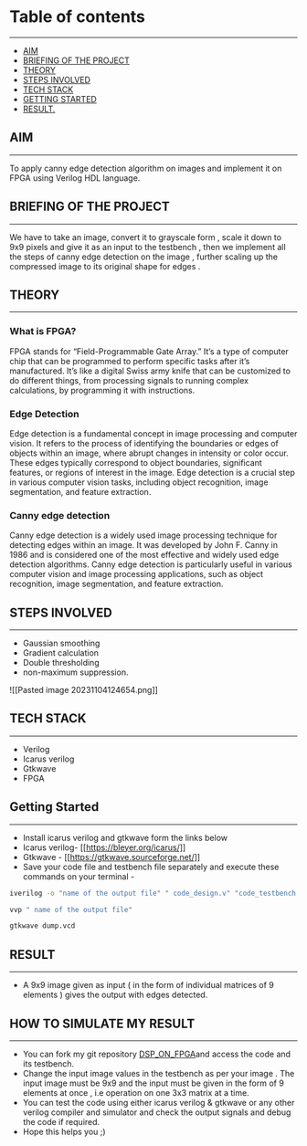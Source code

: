 # Table of contents 
---
- [AIM](https://github.com/Herculoxz/DSP-ON-FPGA-/edit/main/README.md#aim)
- [BRIEFING OF THE PROJECT](https://github.com/Herculoxz/DSP-ON-FPGA-/edit/main/README.md#briefing-of-the-project)
- [THEORY ](https://github.com/Herculoxz/DSP-ON-FPGA-/edit/main/README.md#theory)
- [STEPS INVOLVED ](https://github.com/Herculoxz/DSP-ON-FPGA-/edit/main/README.md#steps-involved)
- [TECH STACK ](https://github.com/Herculoxz/DSP-ON-FPGA-/edit/main/README.md#tech-stack)
- [GETTING STARTED ](https://github.com/Herculoxz/DSP-ON-FPGA-/edit/main/README.md#getting-started)
- [RESULT.](https://github.com/Herculoxz/DSP-ON-FPGA-/edit/main/README.md#result)

## AIM
---
To apply canny edge detection algorithm on  images and  implement it  on  FPGA using Verilog HDL language.

## BRIEFING OF THE PROJECT 
---
We have to take an image, convert it to grayscale form , scale it down to 9x9 pixels and give it as an input to the testbench , then we implement all the steps of canny edge detection on the image , further scaling up the compressed image to its original shape for edges .

## THEORY 
---
### What is FPGA?

FPGA stands for “Field-Programmable Gate Array.” It’s a type of computer chip that can be programmed to perform specific tasks after it’s manufactured. It’s like a digital Swiss army knife that can be customized to do different things, from processing signals to running complex calculations, by programming it with instructions.  

### Edge Detection

Edge detection is a fundamental concept in image processing and computer vision. It refers to the process of identifying the boundaries or edges of objects within an image, where abrupt changes in intensity or color occur. These edges typically correspond to object boundaries, significant features, or regions of interest in the image. Edge detection is a crucial step in various computer vision tasks, including object recognition, image segmentation, and feature extraction.

### Canny edge detection
Canny edge detection is a widely used image processing technique for detecting edges within an image. It was developed by John F. Canny in 1986 and is considered one of the most effective and widely used edge detection algorithms. Canny edge detection is particularly useful in various computer vision and image processing applications, such as object recognition, image segmentation, and feature extraction.

## STEPS INVOLVED 
---
- Gaussian smoothing
- Gradient calculation 
- Double thresholding 
- non-maximum suppression.

![[Pasted image 20231104124654.png]]

## TECH STACK 
---
- Verilog 
- Icarus verilog 
- Gtkwave 
- FPGA

## Getting Started 
---
- Install icarus verilog and gtkwave form the links below 
- Icarus verilog- [[https://bleyer.org/icarus/]]
- Gtkwave - [[https://gtkwave.sourceforge.net/]]
- Save your code file and testbench file separately and execute these commands on your terminal -
```bash
iverilog -o "name of the output file" " code_design.v" "code_testbench.v" 
```
 ```bash 
 vvp " name of the output file"
```
```bash
gtkwave dump.vcd 
```

## RESULT
---

- A 9x9 image given as input ( in the form of individual matrices of 9 elements ) gives the output with edges detected.

## HOW TO SIMULATE MY RESULT
---
-  You can fork my git repository [DSP_ON_FPGA](https://github.com/Herculoxz/DSP-ON-FPGA-)and access the code and its testbench.
- Change the input image values in the testbench as per your image . The input image must be 9x9 and the input must be given in the form of 9 elements at once , i.e operation on one 3x3 matrix at a time.
- You can test the code using either icarus verilog & gtkwave or any other verilog compiler and simulator and check the output signals and debug the code if required.
- Hope this helps you ;)

